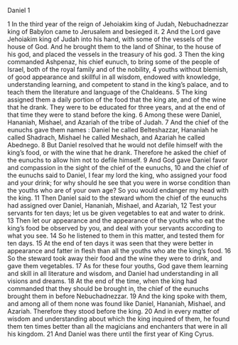 Daniel 1

1	In the third year of the reign of Jehoiakim king of Judah, Nebuchadnezzar king of Babylon came to Jerusalem and besieged it.
2	And the Lord gave Jehoiakim king of Judah into his hand, with some of the vessels of the house of God. And he brought them to the land of Shinar, to the house of his god, and placed the vessels in the treasury of his god.
3	Then the king commanded Ashpenaz, his chief eunuch, to bring some of the people of Israel, both of the royal family and of the nobility,
4	youths without blemish, of good appearance and skillful in all wisdom, endowed with knowledge, understanding learning, and competent to stand in the king’s palace, and to teach them the literature and language of the Chaldeans.
5	The king assigned them a daily portion of the food that the king ate, and of the wine that he drank. They were to be educated for three years, and at the end of that time they were to stand before the king.
6	Among these were Daniel, Hananiah, Mishael, and Azariah of the tribe of Judah.
7	And the chief of the eunuchs gave them names : Daniel he called Belteshazzar, Hananiah he called Shadrach, Mishael he called Meshach, and Azariah he called Abednego.
8	But Daniel resolved that he would not defile himself with the king’s food, or with the wine that he drank. Therefore he asked the chief of the eunuchs to allow him not to defile himself.
9	And God gave Daniel favor and compassion in the sight of the chief of the eunuchs,
10	and the chief of the eunuchs said to Daniel, I fear my lord the king, who assigned your food and your drink; for why should he see that you were in worse condition than the youths who are of your own age? So you would endanger my head with the king.
11	Then Daniel said to the steward whom the chief of the eunuchs had assigned over Daniel, Hananiah, Mishael, and Azariah,
12	Test your servants for ten days; let us be given vegetables to eat and water to drink.
13	Then let our appearance and the appearance of the youths who eat the king’s food be observed by you, and deal with your servants according to what you see.
14	So he listened to them in this matter, and tested them for ten days.
15	At the end of ten days it was seen that they were better in appearance and fatter in flesh than all the youths who ate the king’s food.
16	So the steward took away their food and the wine they were to drink, and gave them vegetables.
17	As for these four youths, God gave them learning and skill in all literature and wisdom, and Daniel had understanding in all visions and dreams.
18	At the end of the time, when the king had commanded that they should be brought in, the chief of the eunuchs brought them in before Nebuchadnezzar.
19	And the king spoke with them, and among all of them none was found like Daniel, Hananiah, Mishael, and Azariah. Therefore they stood before the king.
20	And in every matter of wisdom and understanding about which the king inquired of them, he found them ten times better than all the magicians and enchanters that were in all his kingdom.
21	And Daniel was there until the first year of King Cyrus.

